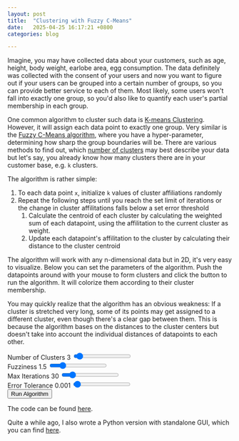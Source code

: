 ```yaml
---
layout: post
title:  "Clustering with Fuzzy C-Means"
date:   2025-04-25 16:17:21 +0800
categories: blog

---
```


Imagine, you may have collected data about your customers, such as age, height, body weight, earlobe area, egg consumption.
The data definitely was collected with the consent of your users and now you want to figure out if your users can be grouped into a certain number of groups, so you can provide better service to each of them.
Most likely, some users won't fall into exactly one group, so you'd also like to quantify each user's partial membership in each group.

One common algorithm to cluster such data is [K-means Clustering](https://en.wikipedia.org/wiki/K-means_clustering).
However, it will assign each data point to exactly one group.
Very similar is the [Fuzzy C-Means algorithm](https://en.wikipedia.org/wiki/Fuzzy_clustering), where you have a hyper-parameter, determining how sharp the group boundaries will be.
There are various methods to find out, which [number of clusters](https://en.wikipedia.org/wiki/Determining_the_number_of_clusters_in_a_data_set) may best describe your data but let's say, you already know how many clusters there are in your customer base, e.g. `k` clusters.

The algorithm is rather simple:
1. To each data point `x`, initialize `k` values of cluster affiliations randomly
1. Repeat the following steps until you reach the set limit of iterations or the change in cluster affilitations falls below a set error threshold
    1. Calculate the centroid of each cluster by calculating the weighted sum of each datapoint, using the affilitation to the current cluster as weight.
    1. Update each datapoint's affilitation to the cluster by calculating their distance to the cluster centroid

The algorithm will work with any n-dimensional data but in 2D, it's very easy to visualize. Below you can set the parameters of the algorithm.
Push the datapoints around with your mouse to form clusters and click the button to run the algorithm.
It will colorize them according to their cluster membership.

You may quickly realize that the algorithm has an obvious weakness:
If a cluster is stretched very long, some of its points may get assigned to a different cluster, even though there's a clear gap between them.
This is because the algorithm bases on the distances to the cluster centers but doesn't take into account the individual distances of datapoints to each other.

<link rel="stylesheet" href="../../../../assets/css/styles.css" />

<div class="slider-container">
        <label for="numClustersSlider">Number of Clusters</label>
        <span id="numClustersValue">3</span>
        <input id="numClustersSlider" type="range" min="2" max="20" step="1" value="3" />
    </div>

<div class="slider-container">
    <label for="fuzzinessSlider">Fuzziness</label>
    <span id="fuzzinessValue">1.5</span>
    <input id="fuzzinessSlider" type="range" min="1.001" max="3.5" step="0.001" value="1.5" />
</div>

<div class="slider-container">
    <label for="maxIterationsSlider">Max Iterations</label>
    <span id="maxIterationsValue">30</span>
    <input id="maxIterationsSlider" type="range" min="1" max="200" step="1" value="30" />
</div>

<div class="slider-container">
    <label for="errorToleranceSlider">Error Tolerance</label>
    <span id="errorToleranceValue">0.001</span>
    <input id="errorToleranceSlider" type="range" min="0.0" max="0.1" step="0.0001" value="0.001" />
</div>

<div class="button-container">
    <button id="runAlgorithmButton">Run Algorithm</button>
</div>


<canvas id="fcmCanvas" style="touch-action:none;"></canvas>

<script src="../../../../assets/js/interactive_animations/src/util.js"></script>
<script src="../../../../assets/js/interactive_animations/src/vector.js"></script>
<script src="../../../../assets/js/interactive_animations/src/input.js"></script>
<script src="../../../../assets/js/interactive_animations/src/environment.js"></script>
<script src="../../../../assets/js/interactive_animations/src/drawing.js"></script>
<script src="../../../../assets/js/interactive_animations/src/drawables/mouse_circle.js"></script>
<script src="../../../../assets/js/interactive_animations/src/drawables/constrained_point.js"></script>
<script src="../../../../assets/js/interactive_animations/src/drawables/soft_body.js"></script>
<script src="../../../../assets/js/interactive_animations/src/ndarray.js"></script>
<script src="../../../../assets/js/interactive_animations/src/colors.js"></script>
<script src="../../../../assets/js/interactive_animations/src/fcm.js"></script>
<script src="../../../../assets/js/interactive_animations/fcm_example.js"></script>

The code can be found [here](https://github.com/sven-hoek/interactive_animations/blob/66e90aa47a9860b8ef503338fc08f0af174c2873/src/fcm.js).

Quite a while ago, I also wrote a Python version with standalone GUI, which you can find [here](https://github.com/sven-hoek/fcm_playground/).
